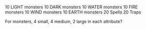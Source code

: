 10 LIGHT monsters
10 DARK monsters
10 WATER monsters
10 FIRE monsters
10 WIND monsters
10 EARTH monsters
20 Spells
20 Traps

For monsters, 4 small, 4 medium, 2 large in each attribute?
